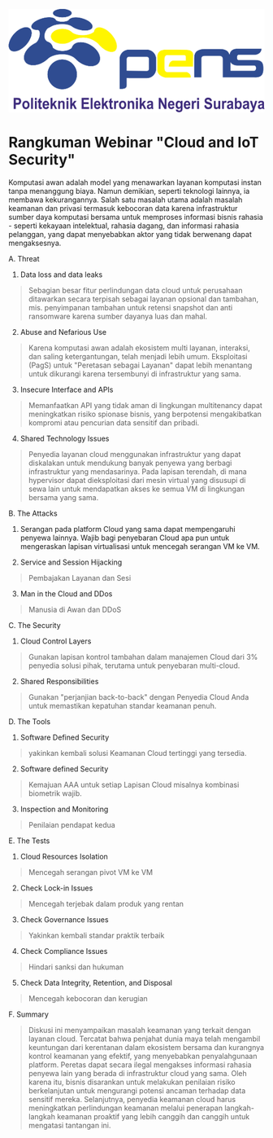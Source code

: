 ![](source/media/image3.png)

# Rangkuman Webinar "Cloud and IoT Security"

Komputasi awan adalah model yang menawarkan layanan komputasi instan
tanpa menanggung biaya. Namun demikian, seperti teknologi lainnya, ia
membawa kekurangannya. Salah satu masalah utama adalah masalah keamanan
dan privasi termasuk kebocoran data karena infrastruktur sumber daya
komputasi bersama untuk memproses informasi bisnis rahasia - seperti
kekayaan intelektual, rahasia dagang, dan informasi rahasia pelanggan,
yang dapat menyebabkan aktor yang tidak berwenang dapat mengaksesnya.

A.  Threat

1.  Data loss and data leaks

> Sebagian besar fitur perlindungan data cloud untuk perusahaan
> ditawarkan secara terpisah sebagai layanan opsional dan tambahan, mis.
> penyimpanan tambahan untuk retensi snapshot dan anti ransomware karena
> sumber dayanya luas dan mahal.

2.  Abuse and Nefarious Use

> Karena komputasi awan adalah ekosistem multi layanan, interaksi, dan
> saling ketergantungan, telah menjadi lebih umum. Eksploitasi (PagS)
> untuk \"Peretasan sebagai Layanan\" dapat lebih menantang untuk
> dikurangi karena tersembunyi di infrastruktur yang sama.

3.  Insecure Interface and APIs

> Memanfaatkan API yang tidak aman di lingkungan multitenancy dapat
> meningkatkan risiko spionase bisnis, yang berpotensi mengakibatkan
> kompromi atau pencurian data sensitif dan pribadi.

4.  Shared Technology Issues

> Penyedia layanan cloud menggunakan infrastruktur yang dapat diskalakan
> untuk mendukung banyak penyewa yang berbagi infrastruktur yang
> mendasarinya. Pada lapisan terendah, di mana hypervisor dapat
> dieksploitasi dari mesin virtual yang disusupi di sewa lain untuk
> mendapatkan akses ke semua VM di lingkungan bersama yang sama.

B.  The Attacks

1.  Serangan pada platform Cloud yang sama dapat mempengaruhi penyewa
    lainnya. Wajib bagi penyebaran Cloud apa pun untuk mengeraskan
    lapisan virtualisasi untuk mencegah serangan VM ke VM.

2.  Service and Session Hijacking

> Pembajakan Layanan dan Sesi

3.  Man in the Cloud and DDos

> Manusia di Awan dan DDoS

C.  The Security

1.  Cloud Control Layers

> Gunakan lapisan kontrol tambahan dalam manajemen Cloud dari 3%
> penyedia solusi pihak, terutama untuk penyebaran multi-cloud.

2.  Shared Responsibilities

> Gunakan \"perjanjian back-to-back\" dengan Penyedia Cloud Anda untuk
> memastikan kepatuhan standar keamanan penuh.

D.  The Tools

1.  Software Defined Security

> yakinkan kembali solusi Keamanan Cloud tertinggi yang tersedia.

2.  Software defined Security

> Kemajuan AAA untuk setiap Lapisan Cloud misalnya kombinasi biometrik
> wajib.

3.  Inspection and Monitoring

> Penilaian pendapat kedua

E.  The Tests

1.  Cloud Resources Isolation

> Mencegah serangan pivot VM ke VM

2.  Check Lock-in Issues

> Mencegah terjebak dalam produk yang rentan

3.  Check Governance Issues

> Yakinkan kembali standar praktik terbaik

4.  Check Compliance Issues

> Hindari sanksi dan hukuman

5.  Check Data Integrity, Retention, and Disposal

> Mencegah kebocoran dan kerugian

F.  Summary

> Diskusi ini menyampaikan masalah keamanan yang terkait dengan layanan
cloud. Tercatat bahwa penjahat dunia maya telah mengambil keuntungan
dari kerentanan dalam ekosistem bersama dan kurangnya kontrol keamanan
yang efektif, yang menyebabkan penyalahgunaan platform. Peretas dapat
secara ilegal mengakses informasi rahasia penyewa lain yang berada di
infrastruktur cloud yang sama. Oleh karena itu, bisnis disarankan untuk
melakukan penilaian risiko berkelanjutan untuk mengurangi potensi
ancaman terhadap data sensitif mereka.
Selanjutnya, penyedia keamanan cloud harus meningkatkan perlindungan
keamanan melalui penerapan langkah-langkah keamanan proaktif yang lebih
canggih dan canggih untuk mengatasi tantangan ini.
